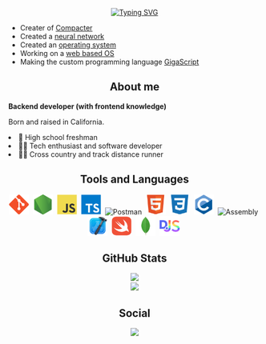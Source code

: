 <p align="center"><a href="https://git.io/typing-svg"><img src="https://readme-typing-svg.demolab.com?font=Arial&weight=900&size=100&pause=1000&color=F75F22&center=true&vCenter=true&repeat=true&random=true&width=600&height=100&lines=aName2050" alt="Typing SVG" /></a></p>
<ul>
  <li>Creater of <a href="https://github.com/aname2050/compacter">Compacter</a></li>
  <li>Created a <a href="https://github.com/aname2050/typescript-neural-network">neural network</a></li>
  <li>Created an <a href="https://github.com/aname2050/aos">operating system</a></li>
  <li>Working on a <a href="https://github.com/aname2050/aos-web">web based OS</a></li>
  <li>Making the custom programming language <a href="https://github.com/aname2050/gigascript">GigaScript</a></li>
</ul>
<h2 align="center">About me</h2>
<p>
  <strong>Backend developer (with frontend knowledge)</strong> 
  <p></p>Born and raised in California.</p>
  <li>💪 High school freshman</li>
  <li>👨‍💻 Tech enthusiast and software developer</li>
  <li>🏃‍♂️ Cross country and track distance runner</li>
</p>
<h2 align="center">Tools and Languages</h2>
<p align="center">
  <img src="https://github.com/devicons/devicon/blob/master/icons/git/git-original.svg" title="Git" **alt="Git" width="40" height="40"/>&nbsp;
  <img src="https://github.com/devicons/devicon/blob/master/icons/nodejs/nodejs-original.svg" title="NodeJS" alt="NodeJS" width="40" height="40"/>&nbsp;
  <img src="https://github.com/devicons/devicon/blob/master/icons/javascript/javascript-original.svg" title="JavaScript" alt="JavaScript" width="40" height="40"/>&nbsp;
  <img src="https://github.com/devicons/devicon/blob/master/icons/typescript/typescript-original.svg" title="TypeScript" alt="TypeScript" width="40" height="40"/>&nbsp;
  <img src="https://www.vectorlogo.zone/logos/getpostman/getpostman-icon.svg" title="Postman"  alt="Postman" width="40" height="40"/>&nbsp;
  <img src="https://github.com/devicons/devicon/blob/master/icons/html5/html5-original.svg" title="HTML5" alt="HTML" width="40" height="40"/>&nbsp;
  <img src="https://github.com/devicons/devicon/blob/master/icons/css3/css3-plain.svg"  title="CSS3" alt="CSS" width="40" height="40"/>&nbsp;
  <img src="https://github.com/devicons/devicon/blob/master/icons/c/c-original.svg"  title="C" alt="C" width="40" height="40"/>&nbsp;
  <img src="https://static.thenounproject.com/png/762420-200.png"  title="Assembly" alt="Assembly" width="40" height="40"/>&nbsp;
  <img src="https://github.com/devicons/devicon/blob/master/icons/xcode/xcode-original.svg"  title="Xcode" alt="Xcode" width="40" height="40"/>&nbsp;
  <img src="https://github.com/devicons/devicon/blob/master/icons/swift/swift-original.svg"  title="Swift" alt="Swift" width="40" height="40"/>&nbsp;
  <img src="https://github.com/devicons/devicon/blob/master/icons/mongodb/mongodb-original.svg"  title="MongoDB" alt="MongoDB" width="40" height="40"/>&nbsp;
  <img src="https://github.com/devicons/devicon/blob/master/icons/discordjs/discordjs-original.svg"  title="discord.js" alt="discord.js" width="40" height="40"/>&nbsp;
</p>
<h2 align="center">GitHub Stats</h2>
<div align="center"><a href="https://github.com/aName2050"><img src="https://github-readme-stats.vercel.app/api?username=aName2050&show_icons=true&theme=dark&rank_icon=github" /></a></div>
<div align="center"><a href="https://github.com/aName2050"><img src="https://github-readme-stats.vercel.app/api/top-langs/?username=aName2050&theme=dark&layout=pie" /></a></div>
<h2 align="center">Social</h2>
<div align="center"><a href="https://discord.com/users/733422078501322887"><img src="https://lanyard-profile-readme.vercel.app/api/733422078501322887"/></a></div>

